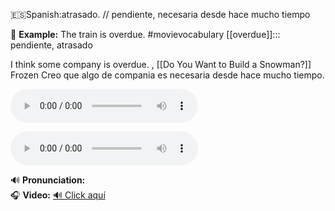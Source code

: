
🇪🇸Spanish:atrasado.   // pendiente, necesaria desde hace mucho tiempo

📌 **Example:**  The train is overdue.
#movievocabulary
[[overdue]]::: pendiente, atrasado

I think some company is overdue. , [[Do You Want to Build a Snowman?]] Frozen
Creo que algo de compania es necesaria desde hace mucho tiempo.

<audio src="https://translate.google.com/translate_tts?ie=UTF-8&tl=en&client=tw-ob&q=overdue" controls></audio>

<audio src="https://dict.youdao.com/dictvoice?audio=overdue&type=1" controls></audio>


🔊 **Pronunciation:**  
🎧 **Video:** [🔊 Click aquí](https://dict.youdao.com/dictvoice?audio=overdue&type=2)

